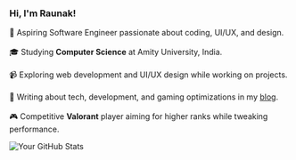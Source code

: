 <!--
**Raunak-kushwaha/Raunak-kushwaha** is a ✨ _special_ ✨ repository because its `README.md` (this file) appears on your GitHub profile.

Here are some ideas to get you started:

- 🔭 I’m currently working on ...
- 🌱 I’m currently learning ...
- 👯 I’m looking to collaborate on ...
- 🤔 I’m looking for help with ...
- 💬 Ask me about ...
- 📫 How to reach me: ...
- 😄 Pronouns: ...
- ⚡ Fun fact: ...
-->
<!--
# Hi there! 👋 I'm Raunak

## 🚀 About Me
I'm a **Computer Science student at Amity University**, currently in my **third year**. I have a strong passion for **software development, UI/UX design, and cybersecurity**, and I'm always eager to explore new technologies and enhance my skills.

## 💻 Tech Stack & Interests
- **Programming Languages**: Python, Java, JavaScript
- **Web Development**: HTML, CSS, JavaScript, Servlets, MySQL
- **Software Development**: JavaFX, Swing, IntelliJ IDEA, VS Code
- **UI/UX & Visual Communication**: Exploring design principles with a minor in Visual Communication

## 📌 Projects
- **Inventory Management System** (JavaFX + MariaDB) 🔧 CRUD operations, authentication, CSV import/export, search & sort
- **Blood Donation Portal** (Java, Swing, Servlets) 🏥 Patient records management
- **Note-Making Portal** (Servlets + MySQL) 📝 Web-based note-saving system
- **PowerPoint Presentation on Negotiation Skills** (Communication Skills Session) 🎤

## 🎯 Current Goals
- Building a **UI/UX portfolio** and refining design skills
- Enhancing my **web development skills** before diving deeper into UI/UX
- Completing **internships** to gain hands-on industry experience
- Learning **another scripting language** to broaden my skill set
- Improving my **Valorant gameplay** and ranking up past Platinum

## 📫 Let's Connect!
- **GitHub**: [Raunak-kushwaha](https://github.com/Raunak-kushwaha)
- **LinkedIn**: [Raunak-kushwaha](https://linkedin.com/in/Raunak-kushwaha)
- **Portfolio**: [Click here!](https://raunakkushwaha-portfolio.netlify.app/)

💡 *Always learning, always improving! Let's build something awesome together.* 🚀
-->
### Hi, I'm Raunak!  

🚀 Aspiring Software Engineer passionate about coding, UI/UX, and design.<br/>  
🎓 Studying **Computer Science** at Amity University, India.<br/>  
📹 Exploring web development and UI/UX design while working on projects.<br/>  
📝 Writing about tech, development, and gaming optimizations in my [blog](https://yourblog.com).<br/>  
🎮 Competitive **Valorant** player aiming for higher ranks while tweaking performance.<br/>  

<!-- GitHub stats from https://github.com/anuraghazra/github-readme-stats -->  
![Your GitHub Stats](https://github-readme-stats.vercel.app/api?username=raunak-kushwaha&count_private=true&show_icons=true&bg_color=00000000&hide_rank=true&hide=stars)  

